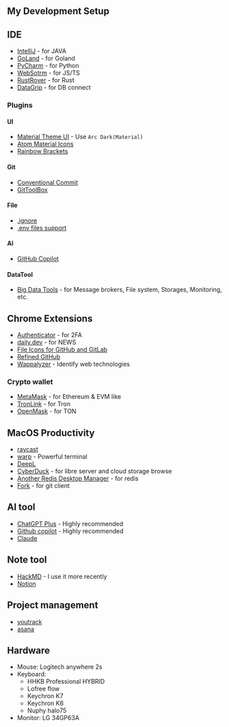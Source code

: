 ## My Development Setup

## IDE

- [IntelliJ](https://www.jetbrains.com/idea/) - for JAVA
- [GoLand](https://www.jetbrains.com/go/) - for Goland
- [PyCharm](https://www.jetbrains.com/pycharm/) - for Python
- [WebSotrm](https://www.jetbrains.com/webstorm/) - for JS/TS
- [RustRover](https://www.jetbrains.com/rust/) - for Rust
- [DataGrip](https://www.jetbrains.com/datagrip/) - for DB connect

### Plugins

#### UI

- [Material Theme UI](https://plugins.jetbrains.com/plugin/8006-material-theme-ui) - Use `Arc Dark(Material)`
- [Atom Material Icons](https://plugins.jetbrains.com/plugin/10044-atom-material-icons)
- [Rainbow Brackets](https://plugins.jetbrains.com/plugin/10080-rainbow-brackets)

#### Git

- [Conventional Commit](https://plugins.jetbrains.com/plugin/13389-conventional-commit)
- [GitToolBox](https://plugins.jetbrains.com/plugin/7499-gittoolbox)

#### File

- [.ignore](https://plugins.jetbrains.com/plugin/7495--ignore)
- [.​env files support](https://plugins.jetbrains.com/plugin/9525--env-files-support)

#### AI

- [GitHub Copilot](https://plugins.jetbrains.com/plugin/17718-github-copilot)

#### DataTool

- [Big Data Tools](https://plugins.jetbrains.com/plugin/12494-big-data-tools/versions) - for Message brokers, File system, Storages, Monitoring, etc.

## Chrome Extensions

- [Authenticator](https://chrome.google.com/webstore/detail/authenticator/bhghoamapcdpbohphigoooaddinpkbai) - for 2FA
- [daily.dev](https://chrome.google.com/webstore/detail/dailydev-the-homepage-dev/jlmpjdjjbgclbocgajdjefcidcncaied) - for NEWS
- [File Icons for GitHub and GitLab](https://chrome.google.com/webstore/detail/file-icons-for-github-and/ficfmibkjjnpogdcfhfokmihanoldbfe)
- [Refined GitHub](https://chrome.google.com/webstore/detail/refined-github/hlepfoohegkhhmjieoechaddaejaokhf)
- [Wappalyzer](https://chrome.google.com/webstore/detail/wappalyzer-technology-pro/gppongmhjkpfnbhagpmjfkannfbllamg) - Identify web technologies

### Crypto wallet

- [MetaMask](https://chrome.google.com/webstore/detail/metamask/nkbihfbeogaeaoehlefnkodbefgpgknn) - for Ethereum & EVM like
- [TronLink](https://chrome.google.com/webstore/detail/tronlink/ibnejdfjmmkpcnlpebklmnkoeoihofec) - for Tron
- [OpenMask](https://chrome.google.com/webstore/detail/openmask-ton-wallet/penjlddjkjgpnkllboccdgccekpkcbin) - for TON

## MacOS Productivity

- [raycast](https://www.raycast.com/)
- [warp](https://www.warp.dev/) - Powerful terminal
- [DeepL](https://www.deepl.com/translator)
- [CyberDuck](https://cyberduck.io/) - for libre server and cloud storage browse
- [Another Redis Desktop Manager](https://github.com/qishibo/AnotherRedisDesktopManager) - for redis
- [Fork](https://git-fork.com/) - for git client

## AI tool

- [ChatGPT Plus](https://chat.openai.com/) - Highly recommended
- [Github copilot](https://github.com/features/copilot) - Highly recommended
- [Claude](https://claude.ai/chat/)

## Note tool

- [HackMD](https://hackmd.io/) - I use it more recently
- [Notion](https://www.notion.so)

## Project management

- [youtrack](https://www.jetbrains.com/youtrack/)
- [asana](https://app.asana.com/)

## Hardware

- Mouse: Logitech anywhere 2s
- Keyboard:
  - HHKB Professional HYBRID
  - Lofree flow
  - Keychron K7
  - Keychron K6
  - Nuphy halo75
- Monitor: LG 34GP63A
